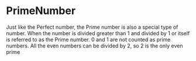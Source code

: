 # PrimeNumber
Just like the Perfect number, the Prime number is also a special type of number. When the number is divided greater than 1 and divided by 1 or itself is referred to as the Prime number. 0 and 1 are not counted as prime numbers. All the even numbers can be divided by 2, so 2 is the only even prime
